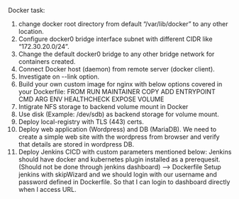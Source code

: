 Docker task:

1. change docker root directory from default “/var/lib/docker” to any other location.
2. Configure docker0 bridge interface subnet with different CIDR like “172.30.20.0/24”.
3. Change the default docker0 bridge to any other bridge network for containers created.
4. Connect Docker host (daemon) from remote server (docker client).
5. Investigate on --link option.
6. Build your own custom image for nginx with below options covered in your Dockerfile:
    FROM
    RUN
    MAINTAINER
    COPY
    ADD
    ENTRYPOINT
    CMD
    ARG
    ENV
    HEALTHCHECK
    EXPOSE
    VOLUME
7. Intigrate NFS storage to backend volume mount in Docker
8. Use disk (Example: /dev/sdb) as backend storage for volume mount.
9. Deploy local-registry with TLS (443) certs.
10. Deploy web application (Wordpress) and DB (MariaDB). We need to create a simple web site with the wordpress from browser and verify that details are stored in wordpress DB.
11. Deploy Jenkins CICD with custom parameters mentioned below:
Jenkins should have docker and kubernetes plugin installed as a prerequesit.(Should not be done through jenkins dashboard) --> Dockerfile
Setup jenkins with skipWizard and we should login with our username and password defined in Dockerfile. So that I can login to dashboard directly when I access URL.
